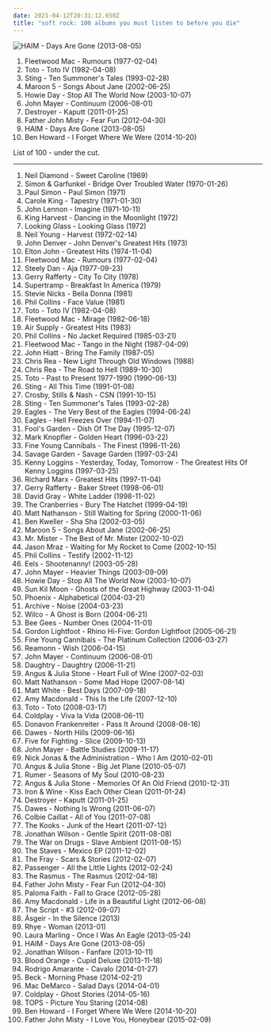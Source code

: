 ```yaml
---
date: 2021-04-12T20:31:12.650Z
title: "soft rock: 100 albums you must listen to before you die"
---
```

![HAIM - Days Are Gone (2013-08-05)](http://coverartarchive.org/release/bd851d19-d7dc-469a-9726-febb251a50f1/5165325162-500.jpg "HAIM - Days Are Gone (2013-08-05)")
<ol class="albums">
<li data-cover="http://coverartarchive.org/release/7ec069c0-4424-3169-8ed0-d5e2473e0e84/11444925358-500.jpg" data-tags="classic rock, 70s" role="button">Fleetwood Mac - Rumours (1977-02-04)</li>
<li data-cover="http://coverartarchive.org/release/c7c6a575-1d22-40d9-a112-bca069207eb6/14497556057-500.jpg" data-tags="80s, classic rock, soft rock" role="button">Toto - Toto IV (1982-04-08)</li>
<li data-cover="http://coverartarchive.org/release/e764910f-daf4-421a-9b4c-6cdf31496c89/4498574285-500.jpg" data-tags="sting" role="button">Sting - Ten Summoner's Tales (1993-02-28)</li>
<li data-cover="https://via.placeholder.com/450" data-tags="maroon 5, pop, rock, pop rock" role="button">Maroon 5 - Songs About Jane (2002-06-25)</li>
<li data-cover="http://coverartarchive.org/release/2d9065e5-de47-43ff-865f-42c110e7b6f6/6247631110-500.jpg" data-tags="singer-songwriter, acoustic" role="button">Howie Day - Stop All The World Now (2003-10-07)</li>
<li data-cover="http://coverartarchive.org/release/8aa81e40-71f1-4a39-a631-cb06703348d4/3717995933-500.jpg" data-tags="blues, john mayer" role="button">John Mayer - Continuum (2006-08-01)</li>
<li data-cover="http://coverartarchive.org/release/e3ec2e6e-352a-4492-9731-abd7df18904b/17968014950-500.jpg" data-tags="sophisti-pop" role="button">Destroyer - Kaputt (2011-01-25)</li>
<li data-cover="http://coverartarchive.org/release/da07a173-bf3d-4e7e-995d-ce473ce83030/7142443599-500.jpg" data-tags="rock, alternative, seattle, soft rock, 2010s, northwest, sub pop records, my gang 12, backlog, soft rock revival, colorful and psychedelic artwork" role="button">Father John Misty - Fear Fun (2012-04-30)</li>
<li data-cover="http://coverartarchive.org/release/bd851d19-d7dc-469a-9726-febb251a50f1/5165325162-500.jpg" data-tags="indie rock, female vocalists, indie pop, soft rock" role="button">HAIM - Days Are Gone (2013-08-05)</li>
<li data-cover="http://coverartarchive.org/release/56093d48-8af0-4b4a-8ebe-1d907b1e5c6c/8161333412-500.jpg" data-tags="indie, alternative rock, folk, soft rock, folk rock, indie folk, 2010s, reviewed, immortal albums" role="button">Ben Howard - I Forget Where We Were (2014-10-20)</li>
</ol>
List of 100 - under the cut.
<!-- more -->

_________________

<ol class="albums">
<li data-cover="http://coverartarchive.org/release/7a436130-f945-42b2-93d0-1a9b9e3d6797/4732084267-500.jpg" data-tags="70s, vocalistas masculinos" role="button">
Neil Diamond - Sweet Caroline (1969)
</li>
<li data-cover="http://coverartarchive.org/release/7c52126e-200a-4b3b-af1c-3c38d70b57b1/9272110752-500.jpg" data-tags="classic rock, singer-songwriter, 60s, folk" role="button">
Simon & Garfunkel - Bridge Over Troubled Water (1970-01-26)
</li>
<li data-cover="https://img.discogs.com/nqxkjMxnQAPyOKvXNQGD_HLz4No=/fit-in/600x596/filters:strip_icc():format(jpeg):mode_rgb():quality(90)/discogs-images/R-7113798-1490032853-4360.jpeg.jpg" data-tags="70s, folk" role="button">
Paul Simon - Paul Simon (1971)
</li>
<li data-cover="http://coverartarchive.org/release/c0030078-9362-4e64-a54c-5b0e7d8326b8/17978212703-500.jpg" data-tags="70s, female vocalists, singer-songwriter" role="button">
Carole King - Tapestry (1971-01-30)
</li>
<li data-cover="http://coverartarchive.org/release/dbeb851b-ad68-43ab-9706-7f1ecd2bf59d/21251802402-500.jpg" data-tags="classic rock, 70s, rock" role="button">
John Lennon - Imagine (1971-10-11)
</li>
<li data-cover="http://coverartarchive.org/release/bf591a71-0149-4e04-8425-92326347c3ca/15048384671-500.jpg" data-tags="pop, 70s" role="button">
King Harvest - Dancing in the Moonlight (1972)
</li>
<li data-cover="http://coverartarchive.org/release/2f0662c0-b505-4e83-b8d8-973a2b2f19a6/15027846048-500.jpg" data-tags="classic rock, soft rock, soft-rock, soft peppermint" role="button">
Looking Glass - Looking Glass (1972)
</li>
<li data-cover="http://coverartarchive.org/release/b028a5c0-7b62-4276-adb4-edb05777ccbf/8501416799-500.jpg" data-tags="classic rock, folk, 70s" role="button">
Neil Young - Harvest (1972-02-14)
</li>
<li data-cover="https://img.discogs.com/LcNVI8x_v5ZvtTT0Qhv770DXV8A=/fit-in/600x599/filters:strip_icc():format(jpeg):mode_rgb():quality(90)/discogs-images/R-11352595-1514790288-4986.jpeg.jpg" data-tags="soft rock, alt-country, shady, sundaymix, robertitus coleccion, my virtual music shelf, glyph, eats tylenol like a muthufuka, buckets and baskets, 3 and 5 and 7 and 9" role="button">
John Denver - John Denver's Greatest Hits (1973)
</li>
<li data-cover="http://coverartarchive.org/release/de402eab-3c08-4962-b02f-0790d4f35a26/1631010006-500.jpg" data-tags="elton john" role="button">
Elton John - Greatest Hits (1974-11-04)
</li>
<li data-cover="http://coverartarchive.org/release/7ec069c0-4424-3169-8ed0-d5e2473e0e84/11444925358-500.jpg" data-tags="classic rock, 70s" role="button">
Fleetwood Mac - Rumours (1977-02-04)
</li>
<li data-cover="https://via.placeholder.com/450" data-tags="70s, classic rock" role="button">
Steely Dan - Aja (1977-09-23)
</li>
<li data-cover="http://coverartarchive.org/release/bc5ab3ea-d4d8-49ae-ba97-e7eee6aec751/19104189214-500.jpg" data-tags="70s, soft rock" role="button">
Gerry Rafferty - City To City (1978)
</li>
<li data-cover="http://coverartarchive.org/release/d779ab27-4095-4ad9-9663-d4ffd567aa4e/7238834741-500.jpg" data-tags="classic rock, progressive rock, 70s" role="button">
Supertramp - Breakfast In America (1979)
</li>
<li data-cover="https://img.discogs.com/Xe9PxeWYe7CwrSJWB2yfKCHTkzI=/fit-in/600x600/filters:strip_icc():format(jpeg):mode_rgb():quality(90)/discogs-images/R-9873693-1487752311-5108.jpeg.jpg" data-tags="fleetwood mac, classic rock, stevie nicks, rock, 80s, christine mcvie" role="button">
Stevie Nicks - Bella Donna (1981)
</li>
<li data-cover="https://img.discogs.com/t9D8pykJ5wRIj4L158CGMV6Spy8=/fit-in/600x935/filters:strip_icc():format(jpeg):mode_rgb():quality(90)/discogs-images/R-3464434-1507200594-5630.jpeg.jpg" data-tags="pop" role="button">
Phil Collins - Face Value (1981)
</li>
<li data-cover="http://coverartarchive.org/release/c7c6a575-1d22-40d9-a112-bca069207eb6/14497556057-500.jpg" data-tags="80s, classic rock, soft rock" role="button">
Toto - Toto IV (1982-04-08)
</li>
<li data-cover="http://coverartarchive.org/release/308f450a-1fa2-3199-b8d5-db5faa8bd07d/12119763390-500.jpg" data-tags="80s, fleetwood mac" role="button">
Fleetwood Mac - Mirage (1982-06-18)
</li>
<li data-cover="https://img.discogs.com/heVEoJlpXNLutzNXmkFJDKTkm9M=/fit-in/600x943/filters:strip_icc():format(jpeg):mode_rgb():quality(90)/discogs-images/R-6446172-1419420537-1482.jpeg.jpg" data-tags="air supply, soft rock" role="button">
Air Supply - Greatest Hits (1983)
</li>
<li data-cover="https://img.discogs.com/HqcijYT-Zg_uXDYvg-nUZycxJPw=/fit-in/528x532/filters:strip_icc():format(jpeg):mode_rgb():quality(90)/discogs-images/R-2652854-1351345698-1656.jpeg.jpg" data-tags="pop, 80s" role="button">
Phil Collins - No Jacket Required (1985-03-21)
</li>
<li data-cover="http://coverartarchive.org/release/ad3f2bf7-90d0-375f-aae1-9e49c1a7d93f/16482357177-500.jpg" data-tags="80s, classic rock" role="button">
Fleetwood Mac - Tango in the Night (1987-04-09)
</li>
<li data-cover="https://img.discogs.com/Wxx7oGOw3jdBcON1QRIdEATKxno=/fit-in/600x595/filters:strip_icc():format(jpeg):mode_rgb():quality(90)/discogs-images/R-7918326-1451657539-5312.jpeg.jpg" data-tags="rock" role="button">
John Hiatt - Bring The Family (1987-05)
</li>
<li data-cover="https://img.discogs.com/S3iViJFV1f90nU_Bygin0zHI8lQ=/fit-in/299x300/filters:strip_icc():format(jpeg):mode_rgb():quality(90)/discogs-images/R-10057567-1490879704-3159.jpeg.jpg" data-tags="soft rock, adult contemporary, aor, blues rock" role="button">
Chris Rea - New Light Through Old Windows (1988)
</li>
<li data-cover="http://coverartarchive.org/release/4b0bcf5d-9d9e-3835-8f61-63464010b66e/3100610198-500.jpg" data-tags="soft rock, aor, rock, adult contemporary, blues rock, chris rea" role="button">
Chris Rea - The Road to Hell (1989-10-30)
</li>
<li data-cover="http://coverartarchive.org/release/c3c8cddd-06a8-34a9-a58d-e55f8b5ead33/5729799714-500.jpg" data-tags="80s, rock, classic rock, toto" role="button">
Toto - Past to Present 1977-1990 (1990-06-13)
</li>
<li data-cover="http://coverartarchive.org/release/aa9ec36b-2dcd-4b73-8125-0a767498e5b8/16324598896-500.jpg" data-tags="pop, soft rock, live, sting" role="button">
Sting - All This Time (1991-01-08)
</li>
<li data-cover="http://coverartarchive.org/release/b6c624a5-a8ce-4875-92ee-bb351f46225a/17019722494-500.jpg" data-tags="classic rock, folk" role="button">
Crosby, Stills & Nash - CSN (1991-10-15)
</li>
<li data-cover="http://coverartarchive.org/release/e764910f-daf4-421a-9b4c-6cdf31496c89/4498574285-500.jpg" data-tags="sting" role="button">
Sting - Ten Summoner's Tales (1993-02-28)
</li>
<li data-cover="http://coverartarchive.org/release/9c6af437-a471-4bcd-9442-e5b9d9b9d064/11253362833-500.jpg" data-tags="eagles, classic rock" role="button">
Eagles - The Very Best of the Eagles (1994-06-24)
</li>
<li data-cover="https://via.placeholder.com/450" data-tags="classic rock, eagles" role="button">
Eagles - Hell Freezes Over (1994-11-07)
</li>
<li data-cover="http://coverartarchive.org/release/dcfe8092-607d-43dd-88e5-4d4429f049c9/2107276861-500.jpg" data-tags="90s, pop, german, rock" role="button">
Fool's Garden - Dish Of The Day (1995-12-07)
</li>
<li data-cover="http://coverartarchive.org/release/ae9e24f6-b180-3236-9284-93e02fad1f25/15425216845-500.jpg" data-tags="soft rock, rock" role="button">
Mark Knopfler - Golden Heart (1996-03-22)
</li>
<li data-cover="http://coverartarchive.org/release/9138a185-9e9d-37af-8b37-551c71e98655/22650872887-500.jpg" data-tags="pop, 80s, british, new wave, soft rock, 90s, collaboration, we love the 80s, sammlung, ambross, bobs stuff" role="button">
Fine Young Cannibals - The Finest (1996-11-26)
</li>
<li data-cover="http://coverartarchive.org/release/7baa1b45-b60e-3ab0-8acf-3e42186c05ea/2444548035-500.jpg" data-tags="pop" role="button">
Savage Garden - Savage Garden (1997-03-24)
</li>
<li data-cover="https://img.discogs.com/dWKHTI_R9saye2JtpD9mdPVl-c8=/fit-in/600x594/filters:strip_icc():format(jpeg):mode_rgb():quality(90)/discogs-images/R-7458381-1441924326-7543.jpeg.jpg" data-tags="80s" role="button">
Kenny Loggins - Yesterday, Today, Tomorrow - The Greatest Hits Of Kenny Loggins (1997-03-25)
</li>
<li data-cover="http://coverartarchive.org/release/e31919f4-f0cf-4694-a1da-90e63044e93c/27758684577-500.jpg" data-tags="richard marx" role="button">
Richard Marx - Greatest Hits (1997-11-04)
</li>
<li data-cover="https://img.discogs.com/sLOtRIRsHbWjSkRSu0CLtKWVNTw=/fit-in/350x350/filters:strip_icc():format(jpeg):mode_rgb():quality(90)/discogs-images/R-5612480-1397978809-7966.jpeg.jpg" data-tags="soft rock, british" role="button">
Gerry Rafferty - Baker Street (1998-06-01)
</li>
<li data-cover="http://coverartarchive.org/release/90e63241-4650-4e1e-b41c-058a0d9a0407/23584939765-500.jpg" data-tags="david gray" role="button">
David Gray - White Ladder (1998-11-02)
</li>
<li data-cover="https://img.discogs.com/zonqhzeLNgC07fqdcsZ5OrZ7h8k=/fit-in/565x606/filters:strip_icc():format(jpeg):mode_rgb():quality(90)/discogs-images/R-7768449-1448613040-9659.jpeg.jpg" data-tags="rock, alternative, 90s" role="button">
The Cranberries - Bury The Hatchet (1999-04-19)
</li>
<li data-cover="http://coverartarchive.org/release/278a9836-423b-429f-8d30-e2b371288480/21135332629-500.jpg" data-tags="soft rock" role="button">
Matt Nathanson - Still Waiting for Spring (2000-11-06)
</li>
<li data-cover="https://img.discogs.com/uSf1RqEKVDbzCuNgE-UlquIouP8=/fit-in/500x496/filters:strip_icc():format(jpeg):mode_rgb():quality(90)/discogs-images/R-382597-1300627514.jpeg.jpg" data-tags="indie, singer-songwriter" role="button">
Ben Kweller - Sha Sha (2002-03-05)
</li>
<li data-cover="https://via.placeholder.com/450" data-tags="maroon 5, pop, rock, pop rock" role="button">
Maroon 5 - Songs About Jane (2002-06-25)
</li>
<li data-cover="http://coverartarchive.org/release/73d5e9bb-bd9f-4f97-b885-d3b83d916280/26492600560-500.jpg" data-tags="soft rock" role="button">
Mr. Mister - The Best of Mr. Mister (2002-10-02)
</li>
<li data-cover="http://coverartarchive.org/release/198b344c-7455-4a9e-b32b-6d06ce77c41f/6358368858-500.jpg" data-tags="singer-songwriter, jason mraz" role="button">
Jason Mraz - Waiting for My Rocket to Come (2002-10-15)
</li>
<li data-cover="http://coverartarchive.org/release/9855572e-2403-4b8a-85f7-b88524086034/20302679788-500.jpg" data-tags="pop" role="button">
Phil Collins - Testify (2002-11-12)
</li>
<li data-cover="http://coverartarchive.org/release/2a15446f-a6b7-4e9c-82b9-a4685ef6b269/1607144291-500.jpg" data-tags="alternative, indie rock" role="button">
Eels - Shootenanny! (2003-05-28)
</li>
<li data-cover="http://coverartarchive.org/release/de5686c7-a301-476e-b4df-61f67f83824b/6621900880-500.jpg" data-tags="john mayer, rock" role="button">
John Mayer - Heavier Things (2003-09-09)
</li>
<li data-cover="http://coverartarchive.org/release/2d9065e5-de47-43ff-865f-42c110e7b6f6/6247631110-500.jpg" data-tags="singer-songwriter, acoustic" role="button">
Howie Day - Stop All The World Now (2003-10-07)
</li>
<li data-cover="http://coverartarchive.org/release/d4c15b9a-7a22-4ac9-9800-393de8a794d7/22598735186-500.jpg" data-tags="folk" role="button">
Sun Kil Moon - Ghosts of the Great Highway (2003-11-04)
</li>
<li data-cover="http://coverartarchive.org/release/60f0b2d1-91e8-44a7-af2c-aa31390fbcb8/2142598614-500.jpg" data-tags="indie, indiepop, french" role="button">
Phoenix - Alphabetical (2004-03-21)
</li>
<li data-cover="http://coverartarchive.org/release/096bfa52-c298-4a55-a663-ce2da11448ba/28674249434-500.jpg" data-tags="trip-hop" role="button">
Archive - Noise (2004-03-23)
</li>
<li data-cover="http://coverartarchive.org/release/9ad6f7a0-bd9e-4ca2-8b8a-5441dc51f34b/4530847957-500.jpg" data-tags="00s, indie, rock" role="button">
Wilco - A Ghost is Born (2004-06-21)
</li>
<li data-cover="https://img.discogs.com/h09j3rFsID_d3IQDD9P3EXbhQSk=/fit-in/600x600/filters:strip_icc():format(jpeg):mode_rgb():quality(90)/discogs-images/R-503157-1136621189.jpeg.jpg" data-tags="bee gees, disco, 70s, oldies" role="button">
Bee Gees - Number Ones (2004-11-01)
</li>
<li data-cover="https://via.placeholder.com/450" data-tags="soft rock" role="button">
Gordon Lightfoot - Rhino Hi-Five: Gordon Lightfoot (2005-06-21)
</li>
<li data-cover="http://coverartarchive.org/release/b52d23b3-416f-4662-a1af-f4718da44d1b/20163736814-500.jpg" data-tags="soft rock, fyc" role="button">
Fine Young Cannibals - The Platinum Collection (2006-03-27)
</li>
<li data-cover="https://img.discogs.com/OwqlCzNXSiug-hWc2RyOFR65rA4=/fit-in/600x593/filters:strip_icc():format(jpeg):mode_rgb():quality(90)/discogs-images/R-7141421-1434639883-6794.jpeg.jpg" data-tags="wish, reamonn-wish, rock, alternative" role="button">
Reamonn - Wish (2006-04-15)
</li>
<li data-cover="http://coverartarchive.org/release/8aa81e40-71f1-4a39-a631-cb06703348d4/3717995933-500.jpg" data-tags="blues, john mayer" role="button">
John Mayer - Continuum (2006-08-01)
</li>
<li data-cover="http://coverartarchive.org/release/080a8940-dc1a-49f2-b295-d0c15de3b066/12716962971-500.jpg" data-tags="rock" role="button">
Daughtry - Daughtry (2006-11-21)
</li>
<li data-cover="https://via.placeholder.com/450" data-tags="indie, funk, heart full of wine" role="button">
Angus & Julia Stone - Heart Full of Wine (2007-02-03)
</li>
<li data-cover="http://coverartarchive.org/release/29e89c60-faff-4d58-8340-6e5d10b6b421/11894480075-500.jpg" data-tags="rock" role="button">
Matt Nathanson - Some Mad Hope (2007-08-14)
</li>
<li data-cover="https://img.discogs.com/ONfUT-VbLc-NaSWjOrDCh5d4ZLA=/fit-in/600x595/filters:strip_icc():format(jpeg):mode_rgb():quality(90)/discogs-images/R-10165471-1492752553-8725.jpeg.jpg" data-tags="pop, folk, soft rock" role="button">
Matt White - Best Days (2007-09-18)
</li>
<li data-cover="http://coverartarchive.org/release/4846826f-c71e-4172-9229-4e1ff7d3e033/2338491060-500.jpg" data-tags="female vocalists, pop" role="button">
Amy Macdonald - This Is the Life (2007-12-10)
</li>
<li data-cover="http://coverartarchive.org/release/45038c35-32de-4256-b41b-c2a20cac826f/13758380977-500.jpg" data-tags="rock" role="button">
Toto - Toto (2008-03-17)
</li>
<li data-cover="http://coverartarchive.org/release/ae6f6141-57c8-4216-af1f-38950321571f/2071996976-500.jpg" data-tags="alternative, britpop" role="button">
Coldplay - Viva la Vida (2008-06-11)
</li>
<li data-cover="https://via.placeholder.com/450" data-tags="soft rock, donavon frankenreiter, purchased 2011, soft rock revival" role="button">
Donavon Frankenreiter - Pass It Around (2008-08-16)
</li>
<li data-cover="https://img.discogs.com/bWe6E11wY-XQqkfJK_E_IwaBQy0=/fit-in/500x500/filters:strip_icc():format(jpeg):mode_rgb():quality(90)/discogs-images/R-9774512-1486146509-8533.jpeg.jpg" data-tags="americana" role="button">
Dawes - North Hills (2009-06-16)
</li>
<li data-cover="http://coverartarchive.org/release/35d8fe07-8da1-4137-b0de-9355405b93ee/12364399886-500.jpg" data-tags="rock, alternative rock, soft rock, purchased 09, discoverockult" role="button">
Five for Fighting - Slice (2009-10-13)
</li>
<li data-cover="https://img.discogs.com/cWw7xadx3QlRinvl0Dc48dVMcJU=/fit-in/225x225/filters:strip_icc():format(jpeg):mode_rgb():quality(90)/discogs-images/R-9096731-1474718495-9289.jpeg.jpg" data-tags="pop" role="button">
John Mayer - Battle Studies (2009-11-17)
</li>
<li data-cover="https://img.discogs.com/LFXcNnQuWWQKvKA9bXg0KopqGjU=/fit-in/554x554/filters:strip_icc():format(jpeg):mode_rgb():quality(90)/discogs-images/R-2440214-1600174985-6208.jpeg.jpg" data-tags="pop, rock, pop rock, soft rock, blues rock, funk rock, ok, 10s, nick jonas, wrkut, who i am, lo mejor del momento" role="button">
Nick Jonas & the Administration - Who I Am (2010-02-01)
</li>
<li data-cover="http://coverartarchive.org/release/6ab43f76-459d-498c-9b58-5800b4b6de48/2867573497-500.jpg" data-tags="soft rock, wed slow, soft rock revival" role="button">
Angus & Julia Stone - Big Jet Plane (2010-05-07)
</li>
<li data-cover="http://coverartarchive.org/release/a54be848-c2a6-4282-8438-aa08fa6e648b/15941011609-500.jpg" data-tags="soul, easy listening, soft rock, mellow, pop soul, soft rock revival" role="button">
Rumer - Seasons of My Soul (2010-08-23)
</li>
<li data-cover="http://coverartarchive.org/release/cd2c3931-6faa-47ca-8b09-8f4ffb3aa519/3194998568-500.jpg" data-tags="folk, soft rock, memories of an old friend, soft rock revival" role="button">
Angus & Julia Stone - Memories Of An Old Friend (2010-12-31)
</li>
<li data-cover="http://coverartarchive.org/release/88494ad8-a7aa-4fcf-8334-8b563f1db3a6/2094856309-500.jpg" data-tags="folk" role="button">
Iron & Wine - Kiss Each Other Clean (2011-01-24)
</li>
<li data-cover="http://coverartarchive.org/release/e3ec2e6e-352a-4492-9731-abd7df18904b/17968014950-500.jpg" data-tags="sophisti-pop" role="button">
Destroyer - Kaputt (2011-01-25)
</li>
<li data-cover="https://img.discogs.com/uj1y6oFjiTNsCVha0VswmeaN-6M=/fit-in/600x603/filters:strip_icc():format(jpeg):mode_rgb():quality(90)/discogs-images/R-12942733-1545003522-4167.jpeg.jpg" data-tags="soft rock, folk rock, 2010s, soft rock revival" role="button">
Dawes - Nothing Is Wrong (2011-06-07)
</li>
<li data-cover="http://coverartarchive.org/release/098d397a-6528-4a84-b282-14d19c02e647/5129304980-500.jpg" data-tags="pop, folk, acoustic" role="button">
Colbie Caillat - All of You (2011-07-08)
</li>
<li data-cover="https://img.discogs.com/abRY-5o6lCF87mUWuor3axUjcOM=/fit-in/240x210/filters:strip_icc():format(jpeg):mode_rgb():quality(90)/discogs-images/R-8819097-1469442397-2699.jpeg.jpg" data-tags="indie, british" role="button">
The Kooks - Junk of the Heart (2011-07-12)
</li>
<li data-cover="https://img.discogs.com/68Fm1wroQaruGhdx1E9542JX4iQ=/fit-in/600x600/filters:strip_icc():format(jpeg):mode_rgb():quality(90)/discogs-images/R-3125565-1600634550-6566.jpeg.jpg" data-tags="soft rock, shit to check out, soft rock revival" role="button">
Jonathan Wilson - Gentle Spirit (2011-08-08)
</li>
<li data-cover="http://coverartarchive.org/release/54d25015-9820-4982-bd8f-1810d8237473/8040874955-500.jpg" data-tags="indie rock" role="button">
The War on Drugs - Slave Ambient (2011-08-15)
</li>
<li data-cover="http://coverartarchive.org/release/0fcfeebd-1bd4-4ff9-91f0-eab1c63dd75c/27672053511-500.jpg" data-tags="soft rock, countries and continents, boughtlist2011, soft rock revival" role="button">
The Staves - Mexico EP (2011-12-02)
</li>
<li data-cover="https://img.discogs.com/mZIvRdHTe3l4iWYLsD7GTIPq7vs=/fit-in/500x500/filters:strip_icc():format(jpeg):mode_rgb():quality(90)/discogs-images/R-3603513-1337012326-6389.jpeg.jpg" data-tags="alternative, alternative rock" role="button">
The Fray - Scars & Stories (2012-02-07)
</li>
<li data-cover="http://coverartarchive.org/release/00d751af-6c26-46e2-aa64-e48d9af4e0a1/2299991985-500.jpg" data-tags="singer songwriter, passenger, easy listening-d, folk, my gang 12" role="button">
Passenger - All the Little Lights (2012-02-24)
</li>
<li data-cover="http://coverartarchive.org/release/88b326d1-7b63-4304-b403-d7ff46d56109/2491087347-500.jpg" data-tags="pop, alternative rock, soft rock" role="button">
The Rasmus - The Rasmus (2012-04-18)
</li>
<li data-cover="http://coverartarchive.org/release/da07a173-bf3d-4e7e-995d-ce473ce83030/7142443599-500.jpg" data-tags="rock, alternative, seattle, soft rock, 2010s, northwest, sub pop records, my gang 12, backlog, soft rock revival, colorful and psychedelic artwork" role="button">
Father John Misty - Fear Fun (2012-04-30)
</li>
<li data-cover="http://coverartarchive.org/release/8ea96fc9-e4ae-425d-92f1-3ebeaad37a89/2752789232-500.jpg" data-tags="pop, soul, british, soft rock, r&b, rca victor, 2012 albums" role="button">
Paloma Faith - Fall to Grace (2012-05-28)
</li>
<li data-cover="http://coverartarchive.org/release/413e5119-af1a-4095-b1bd-e85b9f1c24d2/18650180966-500.jpg" data-tags="indie rock, british, soft rock" role="button">
Amy Macdonald - Life in a Beautiful Light (2012-06-08)
</li>
<li data-cover="http://coverartarchive.org/release/8d3da9c4-17db-480a-85c1-17ee27823fcb/2019375455-500.jpg" data-tags="pop, pop rock" role="button">
The Script - #3 (2012-09-07)
</li>
<li data-cover="http://coverartarchive.org/release/bb16fa21-7d1f-403b-9881-ebcc8296d19c/5700848143-500.jpg" data-tags="folk, singer-songwriter, soft rock, folktronica, alternative pop, pop/rock" role="button">
Ásgeir - In the Silence (2013)
</li>
<li data-cover="http://coverartarchive.org/release/7dfd5c40-ee28-4fda-8369-fe3748f75930/3612285293-500.jpg" data-tags="soul, sophisti-pop" role="button">
Rhye - Woman (2013-01)
</li>
<li data-cover="http://coverartarchive.org/release/bf301708-c09d-4005-b029-65840a08f37f/15696299805-500.jpg" data-tags="folk, contemporary folk, americana, indie folk" role="button">
Laura Marling - Once I Was An Eagle (2013-05-24)
</li>
<li data-cover="http://coverartarchive.org/release/bd851d19-d7dc-469a-9726-febb251a50f1/5165325162-500.jpg" data-tags="indie rock, female vocalists, indie pop, soft rock" role="button">
HAIM - Days Are Gone (2013-08-05)
</li>
<li data-cover="http://coverartarchive.org/release/4863a8fc-fb97-4a13-b859-82d681d1741e/5449474395-500.jpg" data-tags="pop, alternative, alternative rock, folk, soft rock, folk rock, psychedelic rock, country rock, alternative country rock, 10s, neo-psychedelia, soft rock revival" role="button">
Jonathan Wilson - Fanfare (2013-10-11)
</li>
<li data-cover="http://coverartarchive.org/release/b825c5c2-ebe3-4c84-91f8-c27e75dbc684/19238888629-500.jpg" data-tags="rnb, soul, 2010s" role="button">
Blood Orange - Cupid Deluxe (2013-11-18)
</li>
<li data-cover="http://coverartarchive.org/release/23a0b731-806f-4e0b-a74c-b7395c28e0df/15133839167-500.jpg" data-tags="soft rock" role="button">
Rodrigo Amarante - Cavalo (2014-01-27)
</li>
<li data-cover="http://coverartarchive.org/release/621999be-7041-4394-8719-ca1bdebaac96/7042111016-500.jpg" data-tags="10s, alternative, alternative rock, folk rock, chamber folk" role="button">
Beck - Morning Phase (2014-02-21)
</li>
<li data-cover="http://coverartarchive.org/release/7e535de9-a3b3-423e-8edf-c200e8713c77/7135267762-500.jpg" data-tags="indie rock, jangle pop, indie" role="button">
Mac DeMarco - Salad Days (2014-04-01)
</li>
<li data-cover="http://coverartarchive.org/release/49dab146-5393-4686-bb79-efbb1fa43648/22395430275-500.jpg" data-tags="pop, electronic, alternative, alternative rock, coldplay" role="button">
Coldplay - Ghost Stories (2014-05-16)
</li>
<li data-cover="http://coverartarchive.org/release/a421d0c8-8e79-4f0b-9541-35b5388aaa25/8237937972-500.jpg" data-tags="soft rock, happiness, stuck in my head, puts me in a good mood, dance around your bedroom, soft rock revival" role="button">
TOPS - Picture You Staring (2014-08)
</li>
<li data-cover="http://coverartarchive.org/release/56093d48-8af0-4b4a-8ebe-1d907b1e5c6c/8161333412-500.jpg" data-tags="indie, alternative rock, folk, soft rock, folk rock, indie folk, 2010s, reviewed, immortal albums" role="button">
Ben Howard - I Forget Where We Were (2014-10-20)
</li>
<li data-cover="http://coverartarchive.org/release/5bad490b-2939-4955-955b-9280cf616473/9591833765-500.jpg" data-tags="folk, indie" role="button">
Father John Misty - I Love You, Honeybear (2015-02-09)
</li>
</ol>